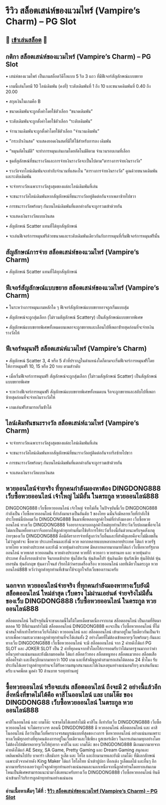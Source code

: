 # รีวิว สล็อตเสน่ห์ของแวมไพร์ (Vampire’s Charm) – PG Slot

## 🎰 [เข้าเล่นสล็อต](https://bit.ly/3ryTLaH) 🎰

## กติกา สล็อตเสน่ห์ของแวมไพร์ (Vampire’s Charm) – PG Slot

• เสน่ห์ของแวมไพร์ เป็นเกมสล็อตวิดีโอแบบ 5 รีล 3 แถว ที่มีฟีเจอร์สัญลักษณ์แบบขยาย

• เกมนี้เล่นโดยมี 10 ไลน์เดิมพัน (คงที่) ระดับเดิมพันที่ 1 ถึง 10 และขนาดเดิมพันที่ 0.40 ถึง 20.00

• สกุลเงินในเกมคือ B

• ขนาดเดิมพันจะถูกตั้งค่าโดยใช้ตัวเลือก “ขนาดเดิมพัน”

• ระดับเดิมพันจะถูกตั้งค่าโดยใช้ตัวเลือก “ระดับเดิมพัน”

• จําานวนเดิมพันจะถูกตั้งค่าโดยใช้ตัวเลือก “จํานวนเดิมพัน”

• ”กระเป๋าเงินสด” จะแสดงยอดเงินสดที่มีให้ใช้สําหรับการลง เดิมพัน

• “หมุนอัตโนมัติ” จะทําการหมุนเล่นเกมโดยอัตโนมัติตาม จํานวนรอบเกมที่เลือก

• ชุดสัญลักษณ์ที่ชนะรางวัลและการจ่ายเงินรางวัลจะเป็นไปตาม“ตารางการจ่ายเงินรางวัล”

• รางวัลจากไลน์เดิมพันจะเท่ากับจํานวนที่แสดงใน “ตารางการจ่ายเงินรางวัล” คูณด้วยขนาดเดิมพันและระดับเดิมพัน

• จะจ่ายรางวัลเฉพาะรางวัลสูงสุดของแต่ละไลน์เดิมพันที่เล่น

• จะชนะรางวัลไลน์เดิมพันหากสัญลักษณ์ที่ชนะรางวัลอยู่ติดต่อกันจากเพลาซ้ายไปขวา

• การชนะรางวัลพร้อมๆ กันบนไลน์เดิมพันที่แตกต่างกันจะถูกรวมเข้าด้วยกัน

• จะแสดงเงินรางวัลแบบเงินสด

• สัญลักษณ์ Scatter แทนที่ได้ทุกสัญลักษณ์

• จะเล่นฟีเจอร์การหมุนฟรีด้วยขนาดและระดับเดิมพันเดียวกันกับการหมุนที่เริ่มฟีเจอร์การหมุนฟรีนั้น

## สัญลักษณ์การจ่าย สล็อตเสน่ห์ของแวมไพร์ (Vampire’s Charm)

• สัญลักษณ์ Scatter แทนที่ได้ทุกสัญลักษณ์

## ฟีเจอร์สัญลักษณ์แบบขยาย สล็อตเสน่ห์ของแวมไพร์ (Vampire’s Charm)

• ในระหว่างการหมุนเกมหลักใด ๆ ฟีเจอร์สัญลักษณ์แบบขยายอาจถูกเริ่มแบบสุ่ม

• สัญลักษณ์จะถูกสุ่มเลือก (ไม่รวมสัญลักษณ์ Scattery) เป็นสัญลักษณ์แบบขยายพิเศษ

• สัญลักษณ์แบบขยายพิเศษทั้งหมดบนเพลาจะถูกขยายและเลือนไปที่เพลาซ้ํายสุดก่อนที่จะจ่ายเงินรางวัลให้

## ฟีเจอร์หมุนฟรี สล็อตเสน่ห์แวมไพร์ (Vampire’s Charm)

• สัญลักษณ์ Scatter 3, 4 หรือ 5 ตัวที่ปรากฏในตําแหน่งใดก็ตามจะเริ่มฟีเจอร์การหมุนฟรีโดยให้การหมุนฟรี 10, 15 หรือ 20 รอบ ตามสําาดับ

• เมื่อเริ่มฟีเจอร์การหมุนฟรี สัญลักษณ์จะถูกสุ่มเลือก (ไม่รวมสัญลักษณ์ Scatter) เป็นสัญลักษณ์แบบขยายพิเศษ

• ระหว่างฟีเจอร์การหมุนฟรี สัญลักษณ์แบบขยายพิเศษทั้งหมดบน รีลจะถูกขยายและสลับไปที่เพลาซ้ายสุดก่อนที่จะจ่ายเงินรางวัลให้

• เกมเล่นฟรีสามารถเริ่มซ้ําได้

## ไลน์เดิมพันชนะรางวัล สล็อตเสน่ห์แวมไพร์ (Vampire’s Charm)

• จะจ่ายรางวัลเฉพาะรางวัลสูงสุดของแต่ละไลน์เดิมพันที่เล่น

• จะชนะรางวัลไลน์เดิมพันหากสัญลักษณ์ที่ชนะรางวัลอยู่ติดต่อกันจากรีลซ้ายไปขวา

• การชนะรางวัลพร้อมๆ กันบนไลน์เดิมพันที่แตกต่างกันจะถูกรวมเข้าด้วยกัน

• จะแสดงเงินรางวัลแบบเงินสด

## หวยออนไลน์จ่ายจริง ที่ทุกคนกำลังมองหาต้อง DINGDONG888 เว็บซื้อหวยออนไลน์ เจ้าใหญ่ ไม่มีอั้น ในตระกูล หวยออนไลน์888
DINGDONG888 เว็บซื้อหวยออนไลน์ เจ้าใหญ่ จ่ายไม่อั้น ในปัจจุบันนี้เว็บ DINGDONG888 กำลังเป็น เว็บซื้อหวยออนไลน์ ที่กำลังมาแรงเป็นอันดับ 1 ของไทย ฉนั้นจึงมีหลายเว็บที่กำลังใช้ประโยชน์นี้ปลอมเว็บ DINGDONG888 ขึ้นมาเพื่อหลอกลูกค้าใหม่ที่กำลังมองหา เว็บซื้อหวยออนไลน์ ทางเว็บ DINGDONG888 จึงอยากจะมาบอกลูกค้าใหม่ทุกท่านให้ระวังเว็บปลอมเพื่อจะได้ไม่ตกเป็นเหยื่อทางเราจึงอยากให้ลูกค้าทุกท่านที่มาใช้บริการให้ระวังเรื่องนี้กันด้วยนะครับจุดสังเกตุง่ายๆของเว็บ DINGDONG888 คือมีอัตราการจ่ายที่สูงกว่าเว็บอื่นและที่สำคัญเลยคือจะไม่มีเลขอั้นไม่ว่าลูกค้าจะ ซื้อหวย ประเภทไหนและยังมี หวย หลากหลายแบบหลากหลายประเทศ ได้แก่ หวยรัฐบาทไทย หวยต่างประเทศ และยังมี หวยหุ้นต่างประเทศ มีหลากหลายมากมายได้แก่ เว็บซื้อหวยรัฐบาลออนไลน์ หวยธกส หวยออมสิน หวยต่างประเทศ หวยยี่กี หวยลาว หวยฮานอย และ หวยหุ้นต่างประเทศ ฮั่งเส็งรอบเช้าบ่าย จีนรอบเช้าบ่าย หุ้นไต้หวัน หุ้นสิงคโปร์ หุ้นอินเดีย หุ้นรัสเซีย หุ้นอียิปต์ หุ้นเยอรมัน หุ้นอังกฤษ หุ้นดาวโจนส์ เรียกได้ว่าครบเครื่องเรื่อง หวยออนไลน์ เลยทีเดียวในตระกูล หวยออนไลน์888 หวังว่าลูกค้าทุกท่านที่เข้ามาใช้จะถูกใจกับเว็บของเรานะครับ

## นอกจาก หวยออนไลน์จ่ายจริง ที่ทุกคนกำลังมองหาทางเว็บยังมี สล็อตออนไลน์ ใหม่ล่าสุด เว็บตรง ไม่ผ่านเอย่นต์ จ่ายจริงไม่มีอั้น ของเว็บ DINGDONG888 เว็บซื้อหวยออนไลน์ ในตระกูล หวยออนไลน์888
สล็อตออนไลน์ ในปัจจุบันนี้จะขาดเกมนี้ไม่ได้โดยเด็ดขาดเนื่องจากเกม สล็อตออนไลน์ เป็นเกมที่ฮิตมาตลอด 10 ปีที่ผ่านมาถ้าไม่มี สล็อตออนไลน์ DINGDONG888 คงจะเป็น เว็บซื้อหวยออนไลน์ ที่ไม่น่าสนใจสักเท่าไหร่ทางเว็บจึงได้นำ หวยออนไลน์ และ สล็อตออนไลน์ เข้ามาอยู่ในเว็บเดียวกันเป็นเจ้าแรกเพื่อความสะดวกของลูกค้าทุกท่านที่จะได้เล่นทั้ง 2 อย่างโดยที่ไม่ต้องเข้าหลายๆเว็บพร้อมๆ กันและทางเว็บ DINGDONG888 เว็บซื้อหวยออนไลน์ จะมี สล็อตออนไลน์ จาก 2 ค่ายดังได้แก่ PG SLOT และ JOKER SLOT เป็น 2 ค่าที่ทุกคนจากทั่วโลกให้การยอมรับว่าได้มาตรฐานมากกว่าค่ายอื่นๆอย่างแน่นอนและยังมีเกมยอดฮิต ได้แก่ สล็อตวัวทอง สล็อตหนูทอง สล็อตแมวทอง สล็อตเสือ สล็อตโรม่า และอื่นๆอีกมากมายกว่า 100 เกม และที่สำคัญลูกค้าสามารถเล่นได้ตลอด 24 ชั่วโมง รับประกันได้เลยว่าลูกค้าทุกท่านจะได้รับความสนุกสนานและได้เงินลงทุนอย่างแน่นอนรีบๆ มาเล่นกันนะครับ แจคพ็อต มูลค่า 10 ล้านบาท รอทุกท่านอยู่

## ซื้อหวยออนไลน์ หรือจะเล่น สล็อตออนไลน์ ถึงจะมี 2 อย่างนี้แล้วอีกสิ่งหนึ่งที่ขาดไม่ได้คือ คาสิโนออนไลน์ และ เกมโต๊ะ ของ DINGDONG88  เว็บซื้อหวยออนไลน์ ในตระกูล หวยออนไลน์888
คาสิโนออนไลน์ และ เกมโต๊ะ จะขาดไม่ได้เลยถ้าไม่มี คาสิโน ก็เท่ากับเว็บ DINGDONG888 เว็บซื้อหวยออนไลน์ จะไม่ครบวงจร ตอนนี้ DINGDONG888 มี หวยออนไลน์ สล็อตออนไลน์ และ คาสิโนออนไลน์ ถือว่าเป็นเว็บที่ครบวงจรสมบูรณ์แบบที่สุดของวงการ ซื้อหวยออนไลน์ อย่างแน่นอนเพราะทางเว็บมีทุกอย่างที่ทุกคนต้องการอยู่ในเว็บเดียวและใช้เพียง ยูสเซอร์เดียว ในการเล่นเกมทุกอย่างโดยไม่ต้องไปสมัครหลายๆเว็บให้ยุ่งยาก คาสิโน และ เกมโต๊ะ ของ DINGDONG888 มีเกมมากมายจากค่ายดังได้แก่  AE Sexy, SA Game, Pretty Gaming และ Dream Gaming สนุกและเพลิดเพลินไปกับ บาคาร่า เสือมังกร รูเล็ต และ ไฮโล และอีกมามายและยังมี เกมโต๊ะ ที่มีเอกลักษณ์เฉพาะตัวจากค่ายดัง  King Maker ได้แก่ ไฮโลไทย น้ำเต้าปูปลา ป๊อกเด้ง รูเล็ตผลไม้ และอื่นๆ อีกมากมายรับรองเลยว่าถูกใจลูกค้าทุกท่านอย่างแน่นอนและนอกเหนือจากนี้ลูกค้าท่านใดอยากเล่นเกมไหนเป็นพิเศษสามารถแนะนำมาได้เลยนะครับทางเว็บ DINGDONG888 เว็บซื้อหวยออนไลน์ ยินดีนำเข้ามาไว้บริการลูกค้าทุกท่านอย่างแน่นอน

### อ่านเนื้อหาเต็มๆ ได้ที่ : [รีวิว สล็อตเสน่ห์ของแวมไพร์ (Vampire’s Charm) – PG Slot](https://dingdong888.co/pg-slot/vampires-charm/)
